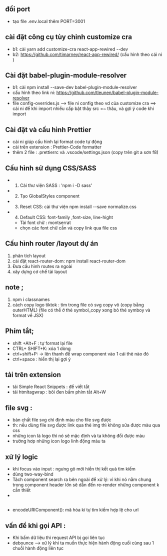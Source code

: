 ## đổi port

-   tạo file .env.local thêm PORT=3001

## cài đặt công cụ tùy chỉnh customize cra

-   b1: cài yarn add customize-cra react-app-rewired --dev
-   b2: https://github.com/timarney/react-app-rewired/ (cấu hình theo cái ni )

## Cài đặt babel-plugin-module-resolver

-   b1: cài npm install --save-dev babel-plugin-module-resolver
-   cấu hình theo link ni: https://github.com/tleunen/babel-plugin-module-resolver
-   file config-overrides.js --> file ni config theo vd của customize cra
    ==> cái ni để khi import nhiều cấp bật thây src =~ thâu, và gợi ý code khi import

## Cài đặt và cấu hình Prettier

-   cái ni giúp cấu hình lại format code tự động
-   cài trên extension : Prettier-Code formatter
-   thêm 2 file : .prettierrc và .vscode/settings.json (copy trên git a sơn f8)

## Cấu hình sử dụng CSS/SASS

-   1. Cài thư viện SASS : 'npm i -D sass'
-   2. Tạo GlobalStyles component
-   3. Reset CSS: cài thư viện npm install --save normalize.css
-   4. Default CSS: font-family ,font-size, line-hight
    -   Tải font chữ : montserrat
    -   chọn các font chữ cần và copy link qua file css

## Cấu hình router /layout dự án

1. phân tích layout
2. cài đặt react-router-dom: npm install react-router-dom
3. Đưa cấu hình routes ra ngoài
4. xây dựng cơ chế tải layout

## note ;

1. npm i classnames
2. cách copy logo tiktok : tìm trong file có svg copy vô (copy bằng outerHTML) (file có thể ở thẻ symbol_copy xong bỏ thẻ symboy và format về JSX)

## Phím tắt;

-   shift +Alt+F : tự format lại file
-   CTRL+ SHIFT+K: xóa 1 dòng
-   ctrl+shift+P: -> lên thanh để wrap component vào 1 cái thẻ nào đó
-   ctrl+space : hiển thị lại gợi ý

## tải trên extension

-   tải Simple React Snippets : để viết tắt
-   tải htmltagwrap : bôi đen bấm phím tắt Alt+W

## file svg :

-   bản chất file svg chỉ định màu cho file svg được
-   th: nếu dùng file svg được link qua thẻ img thì không sửa được màu qua css
-   những icon là logo thì nó sẽ mặc định và ta không đổi được màu
-   trường hơp những icon logo linh động màu ta

## xử lý logic

-   khi focus vào input : ngưng gõ mới hiển thị kết quả tìm kiếm
-   dùng two-way-bind
-   Tách component search ra bên ngoài để xử lý: vì khi nó nằm chung trong component header lớn sẽ dẫn đến re-render những component k cần thiết
-


##
- encodeURIComponent(): mã hóa kí tự tìm kiếm hợp lệ cho url

## vấn đề khi gọi API :
- Khi bấm dữ liệu thì request API bị gọi liên tục 
- debounce --> xử lý khi ta muốn thực hiện hành động cuối cùng sau 1 chuỗi hành động liên tục